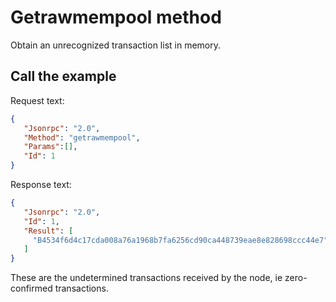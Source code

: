 # Getrawmempool method

Obtain an unrecognized transaction list in memory.

## Call the example

Request text:

```json
{
   "Jsonrpc": "2.0",
   "Method": "getrawmempool",
   "Params":[],
   "Id": 1
}
```

Response text:

```json
{
   "Jsonrpc": "2.0",
   "Id": 1,
   "Result": [
     "B4534f6d4c17cda008a76a1968b7fa6256cd90ca448739eae8e828698ccc44e7"
   ]
}
```

These are the undetermined transactions received by the node, ie zero-confirmed transactions.